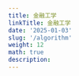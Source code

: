 ```yaml
---
title: 金融工学
linkTitle: 金融工学
date: '2025-01-03'
slug: '/algorithm'
weight: 12
math: true
description: 
---
```


